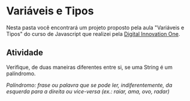 # Variáveis e Tipos

Nesta pasta você encontrará um projeto proposto pela aula "Variáveis e Tipos" do curso de Javascript que realizei pela [Digital Innovation One](https://digitalinnovation.one/).

## Atividade

Verifique, de duas maneiras diferentes entre si, se uma String é um palíndromo.

_Palíndromo: frase ou palavra que se pode ler, indiferentemente, da esquerda para a direita ou vice-versa (ex.: raiar, ama, ovo, radar)_
